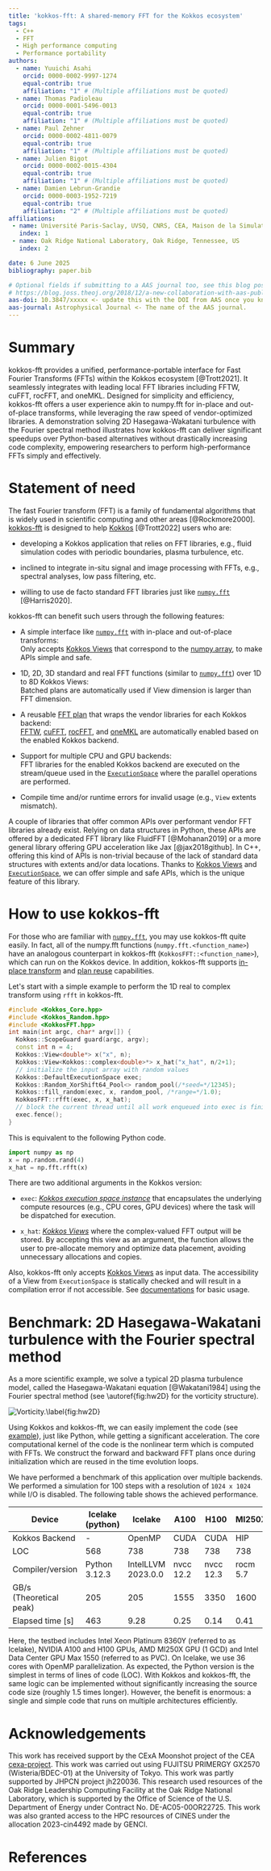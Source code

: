 ```yaml
---
title: 'kokkos-fft: A shared-memory FFT for the Kokkos ecosystem'
tags:
  - C++
  - FFT
  - High performance computing
  - Performance portability
authors:
  - name: Yuuichi Asahi
    orcid: 0000-0002-9997-1274
    equal-contrib: true
    affiliation: "1" # (Multiple affiliations must be quoted)
  - name: Thomas Padioleau
    orcid: 0000-0001-5496-0013
    equal-contrib: true
    affiliation: "1" # (Multiple affiliations must be quoted)
  - name: Paul Zehner
    orcid: 0000-0002-4811-0079
    equal-contrib: true
    affiliation: "1" # (Multiple affiliations must be quoted)
  - name: Julien Bigot
    orcid: 0000-0002-0015-4304
    equal-contrib: true
    affiliation: "1" # (Multiple affiliations must be quoted)
  - name: Damien Lebrun-Grandie
    orcid: 0000-0003-1952-7219
    equal-contrib: true
    affiliation: "2" # (Multiple affiliations must be quoted)
affiliations:
 - name: Université Paris-Saclay, UVSQ, CNRS, CEA, Maison de la Simulation, 91191, Gif-sur-Yvette, France
   index: 1
 - name: Oak Ridge National Laboratory, Oak Ridge, Tennessee, US
   index: 2

date: 6 June 2025
bibliography: paper.bib

# Optional fields if submitting to a AAS journal too, see this blog post:
# https://blog.joss.theoj.org/2018/12/a-new-collaboration-with-aas-publishing
aas-doi: 10.3847/xxxxx <- update this with the DOI from AAS once you know it.
aas-journal: Astrophysical Journal <- The name of the AAS journal.
---
```


# Summary

kokkos-fft provides a unified, performance-portable interface for Fast Fourier Transforms (FFTs) within the Kokkos ecosystem [@Trott2021]. It seamlessly integrates with leading local FFT libraries including FFTW, cuFFT, rocFFT, and oneMKL. Designed for simplicity and efficiency, kokkos-fft offers a user experience akin to numpy.fft for in-place and out-of-place transforms, while leveraging the raw speed of vendor-optimized libraries. A demonstration solving 2D Hasegawa-Wakatani turbulence with the Fourier spectral method illustrates how kokkos-fft can deliver significant speedups over Python-based alternatives without drastically increasing code complexity, empowering researchers to perform high-performance FFTs simply and effectively.

# Statement of need

The fast Fourier transform (FFT) is a family of fundamental algorithms that is widely used in scientific computing and other areas [@Rockmore2000]. [kokkos-fft](https://github.com/kokkos/kokkos-fft) is designed to help [Kokkos](https://github.com/kokkos/kokkos) [@Trott2022] users who are:

* developing a Kokkos application that relies on FFT libraries, e.g., fluid simulation codes with periodic boundaries, plasma turbulence, etc.

* inclined to integrate in-situ signal and image processing with FFTs, e.g., spectral analyses, low pass filtering, etc.

* willing to use de facto standard FFT libraries just like [`numpy.fft`](https://numpy.org/doc/stable/reference/routines.fft.html) [@Harris2020].

kokkos-fft can benefit such users through the following features:

* A simple interface like [`numpy.fft`](https://numpy.org/doc/stable/reference/routines.fft.html) with in-place and out-of-place transforms:  
Only accepts [Kokkos Views](https://kokkos.org/kokkos-core-wiki/API/core/view/view.html) that correspond to the [numpy.array](https://numpy.org/doc/stable/reference/generated/numpy.array.html), to make APIs simple and safe.

* 1D, 2D, 3D standard and real FFT functions (similar to [`numpy.fft`](https://numpy.org/doc/stable/reference/routines.fft.html)) over 1D to 8D Kokkos Views:  
Batched plans are automatically used if View dimension is larger than FFT dimension.

* A reusable [FFT plan](https://kokkosfft.readthedocs.io/en/latest/api/plan/plan.html) that wraps the vendor libraries for each Kokkos backend:  
[FFTW](http://www.fftw.org), [cuFFT](https://developer.nvidia.com/cufft), [rocFFT](https://github.com/ROCm/rocFFT), and [oneMKL](https://www.intel.com/content/www/us/en/developer/tools/oneapi/onemkl.html) are automatically enabled based on the enabled Kokkos backend.

* Support for multiple CPU and GPU backends:  
FFT libraries for the enabled Kokkos backend are executed on the stream/queue used in the [`ExecutionSpace`](https://kokkos.org/kokkos-core-wiki/API/core/execution_spaces.html) where the parallel operations are performed.

* Compile time and/or runtime errors for invalid usage (e.g., `View` extents mismatch).

A couple of libraries that offer common APIs over performant vendor FFT libraries already exist. Relying on data structures in Python, these APIs are offered by a dedicated FFT library like FluidFFT [@Mohanan2019] or a more general library offering GPU acceleration like Jax [@jax2018github]. In C++, offering this kind of APIs is non-trivial because of the lack of standard data structures with extents and/or data locations. Thanks to [Kokkos Views](https://kokkos.org/kokkos-core-wiki/API/core/view/view.html) and [`ExecutionSpace`](https://kokkos.org/kokkos-core-wiki/API/core/execution_spaces.html), we can offer simple and safe APIs, which is the unique feature of this library.

# How to use kokkos-fft

For those who are familiar with [`numpy.fft`](https://numpy.org/doc/stable/reference/routines.fft.html), you may use kokkos-fft quite easily. In fact, all of the numpy.fft functions (`numpy.fft.<function_name>`) have an analogous counterpart in kokkos-fft (`KokkosFFT::<function_name>`), which can run on the Kokkos device. In addition, kokkos-fft supports [in-place transform](https://kokkosfft.readthedocs.io/en/latest/intro/using.html#inplace-transform) and [plan reuse](https://kokkosfft.readthedocs.io/en/latest/intro/using.html#reuse-fft-plan) capabilities.

Let's start with a simple example to perform the 1D real to complex transform using `rfft` in kokkos-fft.

```C++
#include <Kokkos_Core.hpp>
#include <Kokkos_Random.hpp>
#include <KokkosFFT.hpp>
int main(int argc, char* argv[]) {
  Kokkos::ScopeGuard guard(argc, argv);
  const int n = 4;
  Kokkos::View<double*> x("x", n);
  Kokkos::View<Kokkos::complex<double>*> x_hat("x_hat", n/2+1);
  // initialize the input array with random values
  Kokkos::DefaultExecutionSpace exec;
  Kokkos::Random_XorShift64_Pool<> random_pool(/*seed=*/12345);
  Kokkos::fill_random(exec, x, random_pool, /*range=*/1.0);
  KokkosFFT::rfft(exec, x, x_hat);
  // block the current thread until all work enqueued into exec is finished
  exec.fence();
}
```

This is equivalent to the following Python code.

```python
import numpy as np
x = np.random.rand(4)
x_hat = np.fft.rfft(x)
```

There are two additional arguments in the Kokkos version:

* `exec`: [*Kokkos execution space instance*](https://kokkos.org/kokkos-core-wiki/API/core/execution_spaces.html) that encapsulates the underlying compute resources (e.g., CPU cores, GPU devices) where the task will be dispatched for execution.

* `x_hat`: [*Kokkos Views*](https://kokkos.org/kokkos-core-wiki/API/core/view/view.html) where the complex-valued FFT output will be stored. By accepting this view as an argument, the function allows the user to pre-allocate memory and optimize data placement, avoiding unnecessary allocations and copies.

Also, kokkos-fft only accepts [Kokkos Views](https://kokkos.org/kokkos-core-wiki/API/core/view/view.html) as input data. The accessibility of a View from `ExecutionSpace` is statically checked and will result in a compilation error if not accessible. See [documentations](https://kokkosfft.readthedocs.io/en/latest/intro/quick_start.html) for basic usage.

# Benchmark: 2D Hasegawa-Wakatani turbulence with the Fourier spectral method

As a more scientific example, we solve a typical 2D plasma turbulence model, called the Hasegawa-Wakatani equation [@Wakatani1984] using the Fourier spectral method (see \autoref{fig:hw2D} for the vorticity structure).

![Vorticity.\label{fig:hw2D}](hw2D.png)

Using Kokkos and kokkos-fft, we can easily implement the code (see [example](https://github.com/kokkos/kokkos-fft/tree/main/examples/10_HasegawaWakatani/README.md)), just like Python, while getting a significant acceleration. The core computational kernel of the code is the nonlinear term which is computed with FFTs. We construct the forward and backward FFT plans once during initialization which are reused in the time evolution loops.

We have performed a benchmark of this application over multiple backends. We performed a simulation for 100 steps with a resolution of `1024 x 1024` while I/O is disabled. The following table shows the achieved performance.

| Device | Icelake (python) | Icelake | A100 | H100 | MI250X | PVC |
| --- | --- | --- | --- | --- | --- | --- |
| Kokkos Backend | - | OpenMP | CUDA | CUDA | HIP | SYCL |
| LOC | 568 | 738 | 738 | 738 | 738 | 738 |
| Compiler/version | Python 3.12.3 | IntelLLVM 2023.0.0 | nvcc 12.2 | nvcc 12.3 | rocm 5.7 | IntelLLVM 2024.0.2 |
| GB/s (Theoretical peak) | 205 | 205 | 1555 | 3350 | 1600 | 3276.8 |
| Elapsed time [s] | 463 | 9.28 | 0.25 | 0.14 | 0.41 | 0.30 |

Here, the testbed includes Intel Xeon Platinum 8360Y (referred to as Icelake), NVIDIA A100 and H100 GPUs, AMD MI250X GPU (1 GCD) and Intel Data Center GPU Max 1550 (referred to as PVC). On Icelake, we use 36 cores with OpenMP parallelization. As expected, the Python version is the simplest in terms of lines of code (LOC). With Kokkos and kokkos-fft, the same logic can be implemented without significantly increasing the source code size (roughly 1.5 times longer). However, the benefit is enormous: a single and simple code that runs on multiple architectures efficiently.

# Acknowledgements

This work has received support by the CExA Moonshot project of the CEA [cexa-project](https://cexa-project.org). This work was carried out using FUJITSU PRIMERGY GX2570 (Wisteria/BDEC-01) at the University of Tokyo. This work was partly supported by JHPCN project jh220036. This research used resources of the Oak Ridge Leadership Computing Facility at the Oak Ridge National Laboratory, which is supported by the Office of Science of the U.S. Department of Energy under Contract No. DE-AC05-00OR22725. This work was also granted access to the HPC resources of CINES under the allocation 2023-cin4492 made by GENCI.

# References
